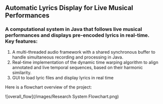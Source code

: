 ## Automatic Lyrics Display for Live Musical Performances

### A computational system in Java that follows live musical performances and displays pre-encoded lyrics in real-time. Key features:
1. A multi-threaded audio framework with a shared synchronous buffer to handle simultaneous recording and processing in Java. 
2. Real-time implementation of the dynamic time warping algorithm to align annotated and live temporal sequences, based on their harmonic similarity.
3. GUI to load lyric files and display lyrics in real time

Here is a flowchart overview of the project: 

![overall_flow](/images/Research System Flowchart.png)
